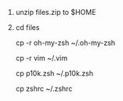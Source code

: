 1. unzip files.zip to $HOME

2. cd files

    cp -r oh-my-zsh ~/.oh-my-zsh

    cp -r vim ~/.vim

    cp p10k.zsh ~/.p10k.zsh

    cp zshrc ~/.zshrc
